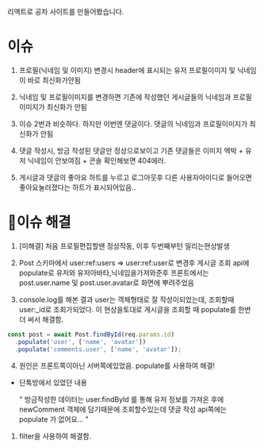 리액트로 공차 사이트를 만들어봤습니다.


# 이슈

1. 프로필(닉네임 및 이미지) 변경시 header에 표시되는 유저 프로필이미지 및 닉네임이 바로 최신화가안됨

2. 닉네임 및 프로필이미지를 변경하면 기존에 작성했던 게시글들의 닉네임과 프로필이미지가 최신화가 안됨

3. 이슈 2번과 비슷하다. 하지만 이번엔 댓글이다. 댓글의 닉네임과 프로필이미지가 최신화가 안됨

4. 댓글 작성시, 방금 작성된 댓글만 정상으로보이고 기존 댓글들은 이미지 엑박 + 유저 닉네임이 안보여짐 + 콘솔 확인해보면 404에러.

5. 게시글과 댓글의 좋아요 하트를 누르고 로그아웃후 다른 사용자아이디로 들어오면 좋아요눌러졌다는 하트가 표시되어있음..

# 🎈이슈 해결

1. [미해결] 처음 프로필편집할땐 정상작동, 이후 두번째부턴 밀리는현상발생

2. Post 스키마에서 user:ref:users => user:ref:user로 변경후 게시글 조회 api에 populate로 유저와 유저아바타,닉네임을가져와준후 프론트에서는 post.user.name 및 post.user.avatar로 화면에 뿌려주었음

3. console.log를 해본 결과 user는 객체형태로 잘 작성이되었는데, 조회할때 user:\_id로 조회가되었다. 이 현상을토대로 게시글을 조회할 때 populate를 한번 더 써서 해결함.

```javascript
const post = await Post.findById(req.params.id)
  .populate('user', ['name', 'avatar'])
  .populate('comments.user', ['name', 'avatar']);
```

4. 원인은 프론트쪽이아닌 서버쪽에있었음. populate를 사용하여 해결!

- 단톡방에서 있었던 내용

    " 방금작성한 데이터는 user.findById 를 통해 유저 정보를 가져온 후에 newComment 객체에 담기때문에 조회할수있는데 댓글 작성 api쪽에는 populate 가 없어요... "

1. filter을 사용하여 해결함.
